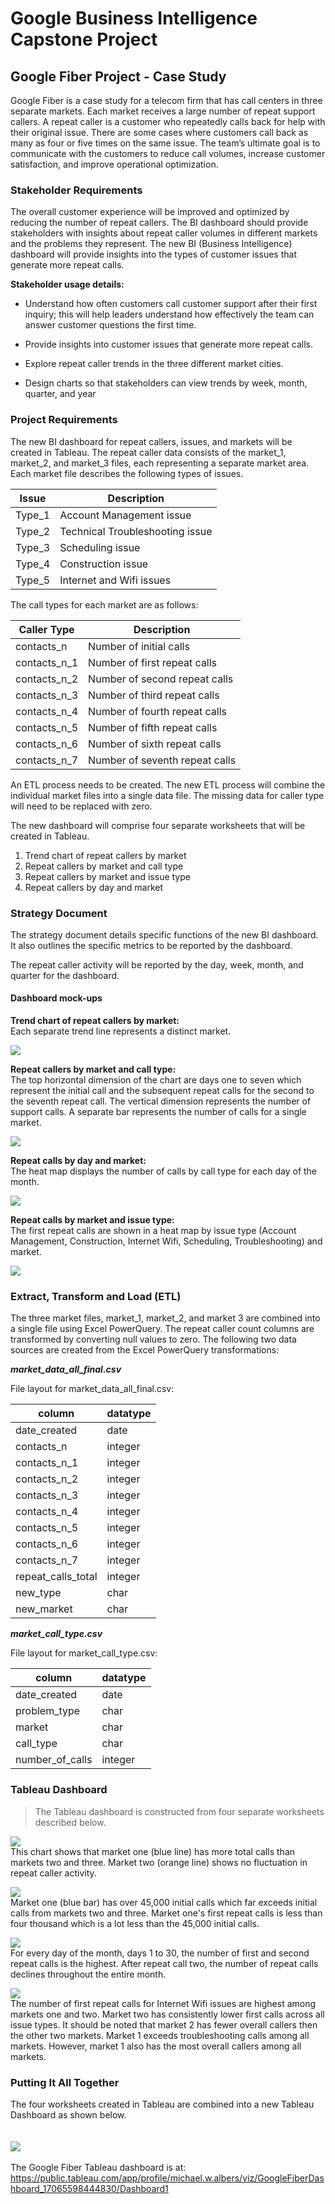 # Google Business Intelligence Capstone Project

## Google Fiber Project - Case Study
Google Fiber is a case study for a telecom firm that has call centers in three separate markets. Each market receives a large number of repeat support callers.  A repeat caller is a customer who repeatedly calls back for help with their original issue.  There are some cases where customers call back as many as four or five times on the same issue.  The team’s ultimate goal is to communicate with the customers to reduce call volumes, increase customer satisfaction, and improve operational optimization.

### Stakeholder Requirements
The overall customer experience will be improved and optimized by reducing the number of repeat callers.  The BI dashboard should provide stakeholders with insights about repeat caller volumes in different markets and the problems they represent.  The new BI (Business Intelligence) dashboard will provide insights into the types of customer issues that generate more repeat calls.

**Stakeholder usage details:**
- Understand how often customers call customer support after their first inquiry; this will help leaders understand how effectively the team can answer customer questions the first time.

- Provide insights into customer issues that generate more repeat calls.

- Explore repeat caller trends in the three different market cities.

- Design charts so that stakeholders can view trends by week, month, quarter, and year

### Project Requirements
The new BI dashboard for repeat callers, issues, and markets will be created in Tableau.  The repeat caller data consists of the market_1, market_2, and market_3 files, each representing a separate market area.  Each market file describes the following types of issues.

| Issue  | Description                     |
|--------|---------------------------------|
| Type_1 | Account Management issue        |
| Type_2 | Technical Troubleshooting issue |
| Type_3 | Scheduling issue                |
| Type_4 | Construction issue              |
| Type_5 | Internet and Wifi issues        |

The call types for each market are as follows:

| Caller Type  | Description                    |
|--------------|--------------------------------|
| contacts_n   | Number of initial calls        |
| contacts_n_1 | Number of first repeat calls   |
| contacts_n_2 | Number of second repeat calls  |
| contacts_n_3 | Number of third repeat calls   |
| contacts_n_4 | Number of fourth repeat calls  |
| contacts_n_5 | Number of fifth repeat calls   |
| contacts_n_6 | Number of sixth repeat calls   |
| contacts_n_7 | Number of seventh repeat calls |

An ETL process needs to be created. The new ETL process will combine the individual market files into a single data file.  The missing data for caller type will need to be replaced with zero.  

The new dashboard will comprise four separate worksheets that will be created in Tableau.

1. Trend chart of repeat callers by market
2. Repeat callers by market and call type
3. Repeat callers by market and issue type
4. Repeat callers by day and market

### Strategy Document

The strategy document details specific functions of the new BI dashboard. It also outlines the specific metrics to be reported by the dashboard. 

The repeat caller activity will be reported by the day, week, month, and quarter for the dashboard.  

#### Dashboard mock-ups

**Trend chart of repeat callers by market:**<br>
Each separate trend line represents a distinct market.

![](resources/Market%20Trends.png)


**Repeat callers by market and call type:**<br>
The top horizontal dimension of the chart are days one to seven which represent the initial call and the subsequent repeat calls for the second to the seventh repeat call. The vertical dimension represents the number of support calls.  A separate bar represents the number of calls for a single market.

![](resources/Market%20and%20Call%20Type.png)


**Repeat calls by day and market:**<br>
The heat map displays the number of calls by call type for each day of the month.

![](resources/Repeat%20calls%20by%20day.png)



**Repeat calls by market and issue type:**<br>
The first repeat calls are shown in a heat map by issue type (Account Management, Construction, Internet Wifi, Scheduling, Troubleshooting) and market.

![](resources/First%20repeat%20calls%20by%20issue.png)

### Extract, Transform and Load (ETL)
The three market files, market_1, market_2, and market 3 are combined into a single file using Excel PowerQuery. The repeat caller count columns are transformed by converting null values to zero.  The following two data sources are created from the Excel PowerQuery transformations:

***market_data_all_final.csv***

File layout for market_data_all_final.csv:

| column             | datatype |
|--------------------|----------|
| date_created       | date     |
| contacts_n         | integer  |
| contacts_n_1       | integer  |
| contacts_n_2       | integer  |
| contacts_n_3       | integer  |
| contacts_n_4       | integer  |
| contacts_n_5       | integer  |
| contacts_n_6       | integer  |
| contacts_n_7       | integer  |
| repeat_calls_total | integer  |
| new_type           | char     |
| new_market         | char     |


***market_call_type.csv***

File layout for market_call_type.csv:

| column          | datatype |
|-----------------|----------|
| date_created    | date     |
| problem_type    | char     |
| market          | char     |
| call_type       | char     |
| number_of_calls | integer  |




### Tableau Dashboard
> The Tableau dashboard is constructed from four separate worksheets described below.


![](resources/Total%20number%20repeat%20calls%20by%20week.png)
<br>
This chart shows that market one (blue line) has more total calls than markets two and three. Market two (orange line) shows no fluctuation in repeat caller activity.
<br>

![](resources/Market%20and%20Call%20Type%20worksheet.png)
<br>
Market one (blue bar) has over 45,000 initial calls which far exceeds initial calls from markets two and three.  Market one's first repeat calls is less than four thousand which is a lot less than the 45,000 initial calls.
<br>

![](resources/Repeat%20calls%20by%20day%20worksheet.png)
<br>
For every day of the month, days 1 to 30, the number of first and second repeat calls is the highest.  After repeat call two, the number of repeat calls declines throughout the entire month.
<br>

![](resources/First%20repeat%20calls%20by%20issue%20worksheet.png)
<br>
The number of first repeat calls for Internet Wifi issues are highest among markets one and two.  Market two has consistently lower first calls across all issue types.  It should be noted that market 2 has fewer overall callers then the other two markets. Market 1 exceeds troubleshooting calls among all markets.  However, market 1 also has the most overall callers among all markets.

### Putting It All Together
The four worksheets created in Tableau are combined into a new Tableau Dashboard as shown below.  
<br>
<br>
![](resources/final%20dashboard%20tableau.png)
<br>
<br>
The Google Fiber Tableau dashboard is at: https://public.tableau.com/app/profile/michael.w.albers/viz/GoogleFiberDashboard_17065598444830/Dashboard1
<br>
